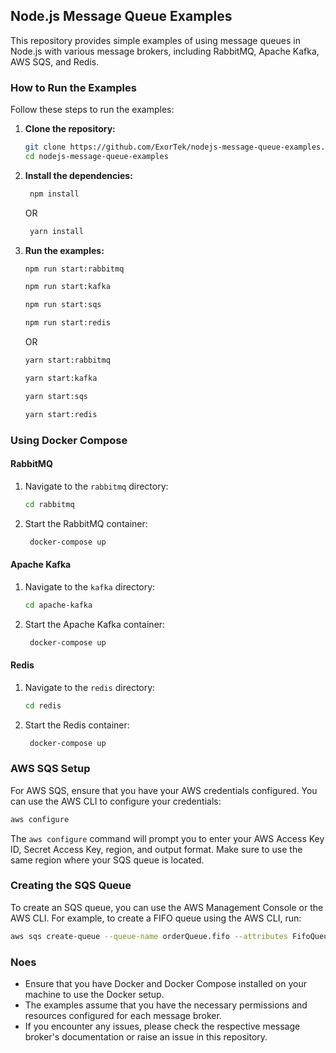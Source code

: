 ## Node.js Message Queue Examples

This repository provides simple examples of using message queues in Node.js with various message brokers, including
RabbitMQ, Apache Kafka, AWS SQS, and Redis.

### How to Run the Examples

Follow these steps to run the examples:

1. **Clone the repository:**
   ```bash
   git clone https://github.com/ExorTek/nodejs-message-queue-examples.git
   cd nodejs-message-queue-examples
   ```
2. **Install the dependencies:**
   ```bash
    npm install
    ```
   OR
    ```bash
     yarn install
     ```
3. **Run the examples:**
    ```bash
    npm run start:rabbitmq
    ```
    ```bash
    npm run start:kafka
    ```
    ```bash
    npm run start:sqs
    ```
    ```bash
    npm run start:redis
    ```
   OR
    ```bash
    yarn start:rabbitmq
    ```
    ```bash
    yarn start:kafka
    ```
    ```bash
    yarn start:sqs
    ```
    ```bash
    yarn start:redis
    ```

### Using Docker Compose

#### RabbitMQ

1. Navigate to the `rabbitmq` directory:
   ```bash
   cd rabbitmq
   ```
2. Start the RabbitMQ container:
   ```bash
    docker-compose up
    ```

#### Apache Kafka

1. Navigate to the `kafka` directory:
   ```bash
   cd apache-kafka
   ```
2. Start the Apache Kafka container:
   ```bash
    docker-compose up
    ```

#### Redis

1. Navigate to the `redis` directory:
   ```bash
   cd redis
   ```
2. Start the Redis container:
   ```bash
    docker-compose up
    ```

### AWS SQS Setup
For AWS SQS, ensure that you have your AWS credentials configured. You can use the AWS CLI to configure your credentials:
```bash
aws configure
```
The `aws configure` command will prompt you to enter your AWS Access Key ID, Secret Access Key, region, and output format. Make sure to use the same region where your SQS queue is located.

### Creating the SQS Queue
To create an SQS queue, you can use the AWS Management Console or the AWS CLI. For example, to create a FIFO queue using the AWS CLI, run:
```bash
aws sqs create-queue --queue-name orderQueue.fifo --attributes FifoQueue=true
```

### Noes
- Ensure that you have Docker and Docker Compose installed on your machine to use the Docker setup.
- The examples assume that you have the necessary permissions and resources configured for each message broker.
- If you encounter any issues, please check the respective message broker's documentation or raise an issue in this repository.